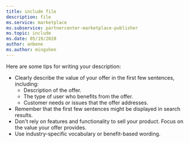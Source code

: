```yaml
---
title: include file
description: file
ms.service: marketplace 
ms.subservice: partnercenter-marketplace-publisher
ms.topic: include
ms.date: 05/19/2020
author: anbene
ms.author: mingshen
---
```


Here are some tips for writing your description:

- Clearly describe the value of your offer in the first few sentences, including:
  - Description of the offer.
  - The type of user who benefits from the offer.
  - Customer needs or issues that the offer addresses.
- Remember that the first few sentences might be displayed in search results.
- Don't rely on features and functionality to sell your product. Focus on the value your offer provides.
- Use industry-specific vocabulary or benefit-based wording.
